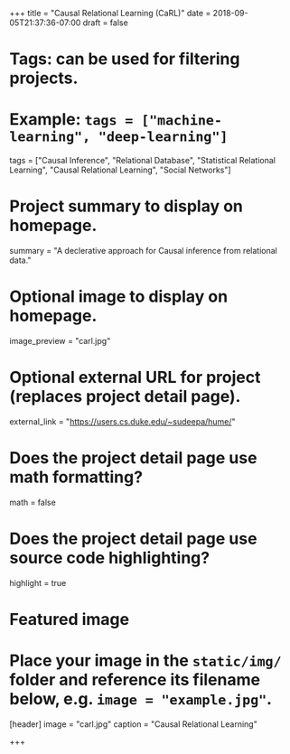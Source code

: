 +++
title = "Causal Relational Learning (CaRL)"
date = 2018-09-05T21:37:36-07:00
draft = false

# Tags: can be used for filtering projects.
# Example: `tags = ["machine-learning", "deep-learning"]`
tags = ["Causal Inference", "Relational Database", "Statistical Relational Learning", "Causal Relational Learning", "Social Networks"]

# Project summary to display on homepage.
summary = "A declerative approach for Causal inference from relational data."

# Optional image to display on homepage.
image_preview = "carl.jpg"

# Optional external URL for project (replaces project detail page).
external_link = "https://users.cs.duke.edu/~sudeepa/hume/"

# Does the project detail page use math formatting?
math = false

# Does the project detail page use source code highlighting?
highlight = true

# Featured image
# Place your image in the `static/img/` folder and reference its filename below, e.g. `image = "example.jpg"`.
[header]
image = "carl.jpg"
caption = "Causal Relational Learning"

+++
